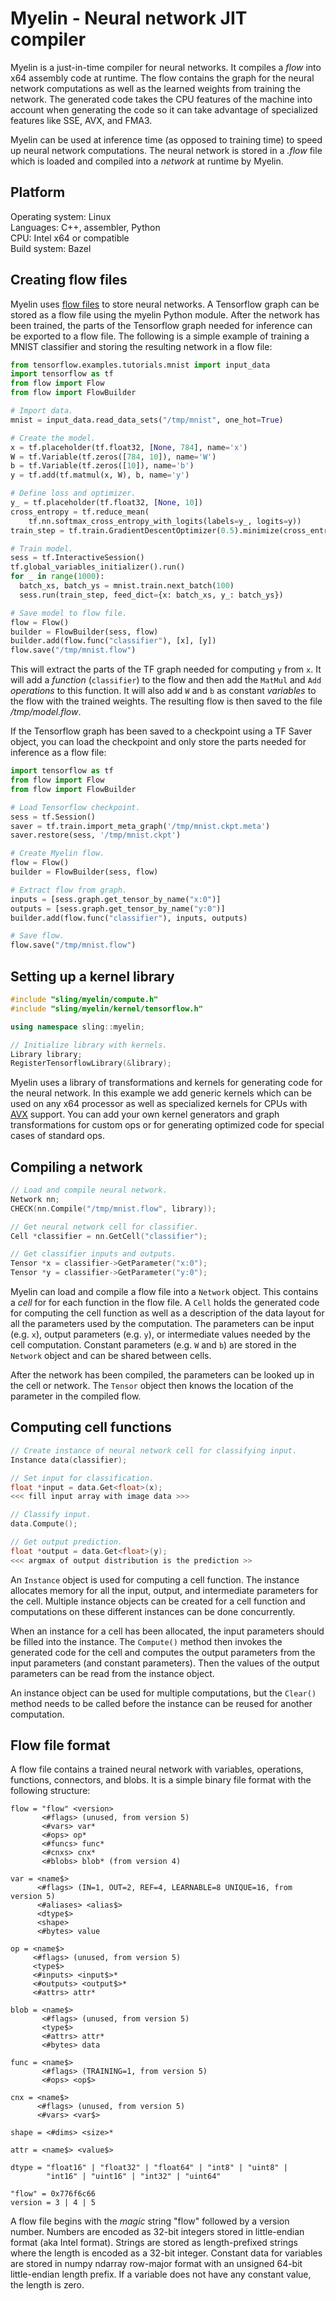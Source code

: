 # Myelin - Neural network JIT compiler

Myelin is a just-in-time compiler for neural networks. It compiles a
_flow_ into x64 assembly code at runtime. The flow contains the graph for the
neural network computations as well as the learned weights from training the
network. The generated code takes the CPU features of the machine into account
when generating the code so it can take advantage of specialized features like
SSE, AVX, and FMA3.

Myelin can be used at inference time (as opposed to training time) to speed up
neural network computations. The neural network is stored in a _.flow_ file
which is loaded and compiled into a _network_ at runtime by Myelin.

## Platform

Operating system: Linux<br>
Languages: C++, assembler, Python<br>
CPU: Intel x64 or compatible<br>
Build system: Bazel<br>

## Creating flow files

Myelin uses [flow files](#flow-file-format) to store neural networks. A
Tensorflow graph can be stored as a flow file using the myelin Python module.
After the network has been trained, the parts of the Tensorflow graph needed
for inference can be exported to a flow file. The following is a simple example
of training a MNIST classifier and storing the resulting network in a flow
file:

```python
from tensorflow.examples.tutorials.mnist import input_data
import tensorflow as tf
from flow import Flow
from flow import FlowBuilder

# Import data.
mnist = input_data.read_data_sets("/tmp/mnist", one_hot=True)

# Create the model.
x = tf.placeholder(tf.float32, [None, 784], name='x')
W = tf.Variable(tf.zeros([784, 10]), name='W')
b = tf.Variable(tf.zeros([10]), name='b')
y = tf.add(tf.matmul(x, W), b, name='y')

# Define loss and optimizer.
y_ = tf.placeholder(tf.float32, [None, 10])
cross_entropy = tf.reduce_mean(
    tf.nn.softmax_cross_entropy_with_logits(labels=y_, logits=y))
train_step = tf.train.GradientDescentOptimizer(0.5).minimize(cross_entropy)

# Train model.
sess = tf.InteractiveSession()
tf.global_variables_initializer().run()
for _ in range(1000):
  batch_xs, batch_ys = mnist.train.next_batch(100)
  sess.run(train_step, feed_dict={x: batch_xs, y_: batch_ys})

# Save model to flow file.
flow = Flow()
builder = FlowBuilder(sess, flow)
builder.add(flow.func("classifier"), [x], [y])
flow.save("/tmp/mnist.flow")
```

This will extract the parts of the TF graph needed for computing `y` from `x`.
It will add a _function_ (`classifier`) to the flow and then add the `MatMul`
and `Add` _operations_ to this function. It will also add `W` and `b` as
constant _variables_ to the flow with the trained weights. The resulting flow
is then saved to the file _/tmp/model.flow_.

If the Tensorflow graph has been saved to a checkpoint using a TF Saver object,
you can load the checkpoint and only store the parts needed for inference as
a flow file:

```python
import tensorflow as tf
from flow import Flow
from flow import FlowBuilder

# Load Tensorflow checkpoint.
sess = tf.Session()
saver = tf.train.import_meta_graph('/tmp/mnist.ckpt.meta')
saver.restore(sess, '/tmp/mnist.ckpt')

# Create Myelin flow.
flow = Flow()
builder = FlowBuilder(sess, flow)

# Extract flow from graph.
inputs = [sess.graph.get_tensor_by_name("x:0")]
outputs = [sess.graph.get_tensor_by_name("y:0")]
builder.add(flow.func("classifier"), inputs, outputs)

# Save flow.
flow.save("/tmp/mnist.flow")
```

## Setting up a kernel library

```c++
#include "sling/myelin/compute.h"
#include "sling/myelin/kernel/tensorflow.h"

using namespace sling::myelin;

// Initialize library with kernels.
Library library;
RegisterTensorflowLibrary(&library);
```

Myelin uses a library of transformations and kernels for generating code
for the neural network. In this example we add generic kernels which can be
used on any x64 processor as well as specialized kernels for CPUs with
[AVX](https://en.wikipedia.org/wiki/Advanced_Vector_Extensions) support. You can
add your own kernel generators and graph transformations for custom ops or
for generating optimized code for special cases of standard ops.

## Compiling a network

```c++
// Load and compile neural network.
Network nn;
CHECK(nn.Compile("/tmp/mnist.flow", library));

// Get neural network cell for classifier.
Cell *classifier = nn.GetCell("classifier");

// Get classifier inputs and outputs.
Tensor *x = classifier->GetParameter("x:0");
Tensor *y = classifier->GetParameter("y:0");
```

Myelin can load and compile a flow file into a `Network` object. This contains
a _cell_ for for each function in the flow file. A `Cell` holds the generated
code for computing the cell function as well as a description of the data layout
for all the parameters used by the computation. The parameters can be input
(e.g. `x`), output parameters (e.g. `y`), or intermediate values needed by the
cell computation. Constant parameters (e.g. `W` and `b`) are stored in the
`Network` object and can be shared between cells.

After the network has been compiled, the parameters can be looked up in the
cell or network. The `Tensor` object then knows the location of the parameter
in the compiled flow.

## Computing cell functions

```c++
// Create instance of neural network cell for classifying input.
Instance data(classifier);

// Set input for classification.
float *input = data.Get<float>(x);
<<< fill input array with image data >>>

// Classify input.
data.Compute();

// Get output prediction.
float *output = data.Get<float>(y);
<<< argmax of output distribution is the prediction >>
```

An `Instance` object is used for computing a cell function. The instance
allocates memory for all the input, output, and intermediate parameters for
the cell. Multiple instance objects can be created for a cell function and
computations on these different instances can be done concurrently.

When an instance for a cell has been allocated, the input parameters should be
filled into the instance. The `Compute()` method then invokes the generated code
for the cell and computes the output parameters from the input parameters (and
constant parameters). Then the values of the output parameters can be read from
the instance object.

An instance object can be used for multiple computations, but the `Clear()`
method needs to be called before the instance can be reused for another
computation.

## Flow file format

A flow file contains a trained neural network with variables, operations,
functions, connectors, and blobs. It is a simple binary file format with the
following structure:

```
flow = "flow" <version>
       <#flags> (unused, from version 5)
       <#vars> var*
       <#ops> op*
       <#funcs> func*
       <#cnxs> cnx*
       <#blobs> blob* (from version 4)

var = <name$>
      <#flags> (IN=1, OUT=2, REF=4, LEARNABLE=8 UNIQUE=16, from version 5)
      <#aliases> <alias$>
      <dtype$>
      <shape>
      <#bytes> value

op = <name$>
     <#flags> (unused, from version 5)
     <type$>
     <#inputs> <input$>*
     <#outputs> <output$>*
     <#attrs> attr*

blob = <name$>
       <#flags> (unused, from version 5)
       <type$>
       <#attrs> attr*
       <#bytes> data

func = <name$>
       <#flags> (TRAINING=1, from version 5)
       <#ops> <op$>

cnx = <name$>
      <#flags> (unused, from version 5)
      <#vars> <var$>

shape = <#dims> <size>*

attr = <name$> <value$>

dtype = "float16" | "float32" | "float64" | "int8" | "uint8" |
        "int16" | "uint16" | "int32" | "uint64"

"flow" = 0x776f6c66
version = 3 | 4 | 5
```

A flow file begins with the _magic_ string "flow" followed by a version number.
Numbers are encoded as 32-bit integers stored in little-endian format (aka Intel
format). Strings are stored as length-prefixed strings where the length is
encoded as a 32-bit integer. Constant data for variables are stored in numpy
ndarray row-major format with an unsigned 64-bit little-endian length prefix. If
a variable does not have any constant value, the length is zero.

